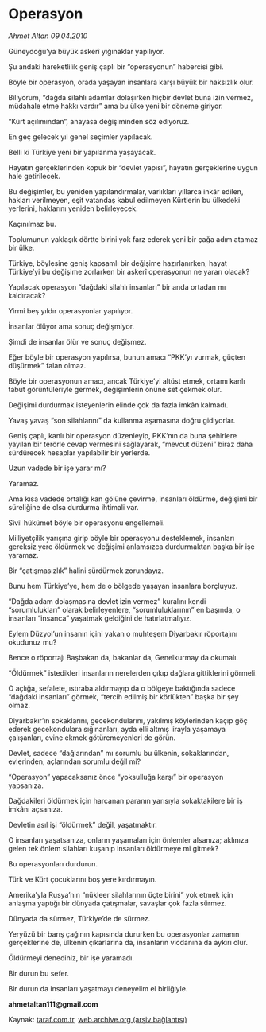 # Operasyon

*Ahmet Altan 09.04.2010*

<div class="yazi"><p>Güneydoğu’ya büyük askerî yığınaklar yapılıyor.</p>
<p>Şu andaki hareketlilik geniş çaplı bir “operasyonun” habercisi gibi.</p>
<p>Böyle bir operasyon, orada yaşayan insanlara karşı büyük bir haksızlık olur.</p>
<p>Biliyorum, “dağda silahlı adamlar dolaşırken hiçbir devlet buna izin vermez, müdahale etme hakkı vardır” ama bu ülke yeni bir döneme giriyor.</p>
<p>“Kürt açılımından”, anayasa değişiminden söz ediyoruz.</p>
<p>En geç gelecek yıl genel seçimler yapılacak.</p>
<p>Belli ki Türkiye yeni bir yapılanma yaşayacak.</p>
<p>Hayatın gerçeklerinden kopuk bir “devlet yapısı”, hayatın gerçeklerine uygun hale getirilecek.</p>
<p>Bu değişimler, bu yeniden yapılandırmalar, varlıkları yıllarca inkâr edilen, hakları verilmeyen, eşit vatandaş kabul edilmeyen Kürtlerin bu ülkedeki yerlerini, haklarını yeniden belirleyecek.</p>
<p>Kaçınılmaz bu.</p>
<p>Toplumunun yaklaşık dörtte birini yok farz ederek yeni bir çağa adım atamaz bir ülke.</p>
<p>Türkiye, böylesine geniş kapsamlı bir değişime hazırlanırken, hayat Türkiye’yi bu değişime zorlarken bir askerî operasyonun ne yararı olacak?</p>
<p>Yapılacak operasyon “dağdaki silahlı insanları” bir anda ortadan mı kaldıracak?</p>
<p>Yirmi beş yıldır operasyonlar yapılıyor.</p>
<p>İnsanlar ölüyor ama sonuç değişmiyor.</p>
<p>Şimdi de insanlar ölür ve sonuç değişmez.</p>
<p>Eğer böyle bir operasyon yapılırsa, bunun amacı “PKK’yı vurmak, güçten düşürmek” falan olmaz.</p>
<p>Böyle bir operasyonun amacı, ancak Türkiye’yi altüst etmek, ortamı kanlı tabut görüntüleriyle germek, değişimlerin önüne set çekmek olur.</p>
<p>Değişimi durdurmak isteyenlerin elinde çok da fazla imkân kalmadı.</p>
<p>Yavaş yavaş “son silahlarını” da kullanma aşamasına doğru gidiyorlar.</p>
<p>Geniş çaplı, kanlı bir operasyon düzenleyip, PKK’nın da buna şehirlere yayılan bir terörle cevap vermesini sağlayarak, “mevcut düzeni” biraz daha sürdürecek hesaplar yapılabilir bir yerlerde.</p>
<p>Uzun vadede bir işe yarar mı?</p>
<p>Yaramaz.</p>
<p>Ama kısa vadede ortalığı kan gölüne çevirme, insanları öldürme, değişimi bir süreliğine de olsa durdurma ihtimali var.</p>
<p>Sivil hükümet böyle bir operasyonu engellemeli.</p>
<p>Milliyetçilik yarışına girip böyle bir operasyonu desteklemek, insanları gereksiz yere öldürmek ve değişimi anlamsızca durdurmaktan başka bir işe yaramaz.</p>
<p>Bir “çatışmasızlık” halini sürdürmek zorundayız.</p>
<p>Bunu hem Türkiye’ye, hem de o bölgede yaşayan insanlara borçluyuz.</p>
<p>“Dağda adam dolaşmasına devlet izin vermez” kuralını kendi “sorumlulukları” olarak belirleyenlere, “sorumluluklarının” en başında, o insanları “insanca” yaşatmak geldiğini de hatırlatmalıyız.</p>
<p>Eylem Düzyol’un insanın içini yakan o muhteşem Diyarbakır röportajını okudunuz mu?</p>
<p>Bence o röportajı Başbakan da, bakanlar da, Genelkurmay da okumalı.</p>
<p>“Öldürmek” istedikleri insanların nerelerden çıkıp dağlara gittiklerini görmeli.</p>
<p>O açlığa, sefalete, ıstıraba aldırmayıp da o bölgeye baktığında sadece “dağdaki insanları” görmek, “tercih edilmiş bir körlükten” başka bir şey olmaz.</p>
<p>Diyarbakır’ın sokaklarını, gecekondularını, yakılmış köylerinden kaçıp göç ederek gecekondulara sığınanları, ayda elli altmış lirayla yaşamaya çalışanları, evine ekmek götüremeyenleri de görün.</p>
<p>Devlet, sadece “dağlarından” mı sorumlu bu ülkenin, sokaklarından, evlerinden, açlarından sorumlu değil mi?</p>
<p>“Operasyon” yapacaksanız önce “yoksulluğa karşı” bir operasyon yapsanıza.</p>
<p>Dağdakileri öldürmek için harcanan paranın yarısıyla sokaktakilere bir iş imkânı açsanıza.</p>
<p>Devletin asıl işi “öldürmek” değil, yaşatmaktır.</p>
<p>O insanları yaşatsanıza, onların yaşamaları için önlemler alsanıza; aklınıza gelen tek önlem silahları kuşanıp insanları öldürmeye mi gitmek?</p>
<p>Bu operasyonları durdurun.</p>
<p>Türk ve Kürt çocuklarını boş yere kırdırmayın.</p>
<p>Amerika’yla Rusya’nın “nükleer silahlarının üçte birini” yok etmek için anlaşma yaptığı bir dünyada çatışmalar, savaşlar çok fazla sürmez.</p>
<p>Dünyada da sürmez, Türkiye’de de sürmez.</p>
<p>Yeryüzü bir barış çağının kapısında dururken bu operasyonlar zamanın gerçeklerine de, ülkenin çıkarlarına da, insanların vicdanına da aykırı olur.</p>
<p>Öldürmeyi denediniz, bir işe yaramadı.</p>
<p>Bir durun bu sefer.</p>
<p>Bir durun da insanları yaşatmayı deneyelim el birliğiyle.</p>
<p><b>ahmetaltan111@gmail.com</b></p></div>

Kaynak: [taraf.com.tr](http://www.taraf.com.tr:80/makale/10812.htm), [web.archive.org (arşiv bağlantısı)](http://web.archive.org/web/20100412133153/http://www.taraf.com.tr:80/makale/10812.htm)
